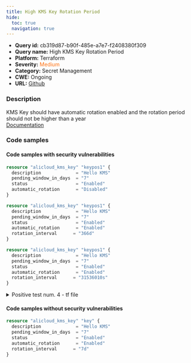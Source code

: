 ```yaml
---
title: High KMS Key Rotation Period
hide:
  toc: true
  navigation: true
---
```


-   **Query id:** cb319d87-b90f-485e-a7e7-f2408380f309
-   **Query name:** High KMS Key Rotation Period
-   **Platform:** Terraform
-   **Severity:** <span style="color:#ff7213">Medium</span>
-   **Category:** Secret Management
-   **CWE:** Ongoing
-   **URL:** [Github](https://github.com/DataDog/kics/tree/master/assets/queries/terraform/alicloud/high_kms_key_rotation_period)

### Description
KMS Key should have automatic rotation enabled and the rotation period should not be higher than a year<br>
[Documentation](https://registry.terraform.io/providers/aliyun/alicloud/latest/docs/resources/kms_key)

### Code samples
#### Code samples with security vulnerabilities
```tf title="Positive test num. 1 - tf file" hl_lines="5"
resource "alicloud_kms_key" "keypos1" {
  description             = "Hello KMS"
  pending_window_in_days  = "7"
  status                  = "Enabled"
  automatic_rotation      = "Disabled"
}

```
```tf title="Positive test num. 2 - tf file" hl_lines="6"
resource "alicloud_kms_key" "keypos1" {
  description             = "Hello KMS"
  pending_window_in_days  = "7"
  status                  = "Enabled"
  automatic_rotation      = "Enabled"
  rotation_interval      = "366d"
}

```
```tf title="Positive test num. 3 - tf file" hl_lines="6"
resource "alicloud_kms_key" "keypos1" {
  description             = "Hello KMS"
  pending_window_in_days  = "7"
  status                  = "Enabled"
  automatic_rotation      = "Enabled"
  rotation_interval      = "31536010s"
}

```
<details><summary>Positive test num. 4 - tf file</summary>

```tf hl_lines="1"
resource "alicloud_kms_key" "keypos1" {
  description             = "Hello KMS"
  pending_window_in_days  = "7"
  status                  = "Enabled"
}

```
</details>


#### Code samples without security vulnerabilities
```tf title="Negative test num. 1 - tf file"
resource "alicloud_kms_key" "key" {
  description             = "Hello KMS"
  pending_window_in_days  = "7"
  status                  = "Enabled"
  automatic_rotation      = "Enabled"
  rotation_interval      = "7d"
}

```
